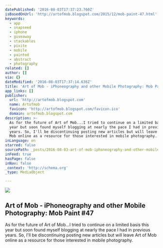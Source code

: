 ```yaml
---
datePublished: '2016-08-03T17:37:23.760Z'
isBasedOnUrl: 'http://artofmob.blogspot.com/2015/12/mob-paint-47.html'
keywords:
  - app
  - snapseed
  - iphone
  - giveaway
  - stackables
  - pixite
  - mobile
  - painted
  - abstract
  - photography
related: []
author: []
via: {}
dateModified: '2016-08-03T17:37:14.636Z'
title: 'Art of Mob - iPhoneography and other Mobile Photography: Mob Paint #47'
app_links: []
publisher:
  url: 'http://artofmob.blogspot.com'
  name: Artofmob
  favicon: 'http://artofmob.blogspot.com/favicon.ico'
  domain: artofmob.blogspot.com
description: >-
  As for the future of Art of Mob...I tried to continue on a limited basis this
  year but soon found myself blogging at nearly the pace I had in previous
  years. So, I'll be discontinuing posting new articles but will leave Art of
  Mob online as a resource for those interested in mobile photography.
inLanguage: en
starred: false
sourcePath: _posts/2016-08-03-art-of-mob-iphoneography-and-other-mobile-photography-mob.md
inFeed: true
hasPage: false
inNav: false
_context: 'http://schema.org'
_type: MediaObject

---
```

<article style=""><img src="https://imgflo.herokuapp.com/graph/vahj1ThiexotieMo/fde95371f33b66f1df270b56e3990ccc/noop.png?input=http%3A%2F%2F2.bp.blogspot.com%2F-x4zp4B4Pmv8%2FVoHL7nv5KeI%2FAAAAAAAAiPc%2FOwsKJAK-Pko%2Fw1200-h630-p-nu%2F1SandraBecker-resized.png" /><h1>Art of Mob - iPhoneography and other Mobile Photography: Mob Paint #47</h1><p>As for the future of Art of Mob...I tried to continue on a limited basis this year but soon found myself blogging at nearly the pace I had in previous years. So, I'll be discontinuing posting new articles but will leave Art of Mob online as a resource for those interested in mobile photography.</p></article>